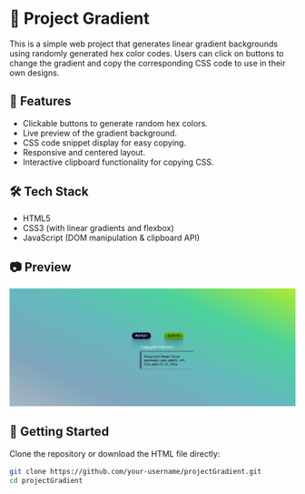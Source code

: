 # 🎨 Project Gradient

This is a simple web project that generates linear gradient backgrounds using randomly generated hex color codes. Users can click on buttons to change the gradient and copy the corresponding CSS code to use in their own designs.

## 🌈 Features

- Clickable buttons to generate random hex colors.
- Live preview of the gradient background.
- CSS code snippet display for easy copying.
- Responsive and centered layout.
- Interactive clipboard functionality for copying CSS.

## 🛠️ Tech Stack

- HTML5
- CSS3 (with linear gradients and flexbox)
- JavaScript (DOM manipulation & clipboard API)

## 📷 Preview

![project preview](GradientGenerator.png)

## 🚀 Getting Started

Clone the repository or download the HTML file directly:

```bash
git clone https://github.com/your-username/projectGradient.git
cd projectGradient
